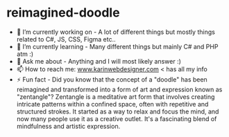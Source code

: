 # reimagined-doodle

- 🔭 I’m currently working on - A lot of different things but mostly things related to C#, JS, CSS, Figma etc..
- 🌱 I’m currently learning - Many different things but mainly C# and PHP atm :)
- 💬 Ask me about - Anything and I will most likely answer :) 
- 📫 How to reach me: www.karinwebdesigner.com < has all my info
- ⚡ Fun fact - Did you know that the concept of a "doodle" has been reimagined and transformed into a form of art and expression known as "zentangle"? Zentangle is a meditative art form that involves creating intricate patterns within a confined space, often with repetitive and structured strokes. It started as a way to relax and focus the mind, and now many people use it as a creative outlet. It's a fascinating blend of mindfulness and artistic expression.
  
